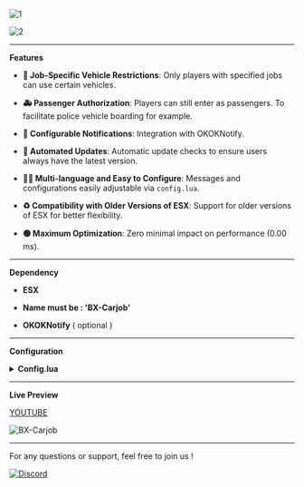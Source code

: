 

![1](https://github.com/BX-DEV-FIVEM/BX-Carjob/assets/140925178/5dce3171-e310-43f6-a016-2a5621f436ad)


![2](https://github.com/BX-DEV-FIVEM/BX-Carjob/assets/140925178/3e3aeafa-d53e-42b1-8b5e-f8dddd36e826)





* ****

**Features**



* **🚓 Job-Specific Vehicle Restrictions**: Only players with specified jobs can use certain vehicles.

* **🚑 Passenger Authorization**: Players can still enter as passengers. To facilitate police vehicle boarding for example.

* **📣 Configurable Notifications**: Integration with OKOKNotify.

* **🔄 Automated Updates**: Automatic update checks to ensure users always have the latest version.

* **👨‍🔧 Multi-language and Easy to Configure**: Messages and configurations easily adjustable via `config.lua`.

* **♻️ Compatibility with Older Versions of ESX**: Support for older versions of ESX for better flexibility.

* **🟢 Maximum Optimization**: Zero minimal impact on performance (0.00 ms).

* ****

**Dependency**

* **ESX**

* **Name must be : 'BX-Carjob'**
  
* **OKOKNotify** ( optional )



* ****
**Configuration**

<details>
<summary><strong>Config.lua</strong></summary>


```lua
Config = {}

Config.UseOldEsx = false -- Use ESX = exports["es_extended"]:getSharedObject() if false

Config.OKOKNotify = true -- Use OKOKNotify for notifications

Config.UseESXDefaultNotify = false -- Use default ESX notifications if true

Config.CheckTime = 1000 -- Time interval in ms for checking if player is in vehicle

Config.CheckUpdate = true -- Check for updates at start

-- Translation
Config.MessageMustBe = "You must be"
Config.MessageToUseVehicle = "to use this vehicle"

Config.ListeJobs = {
    ambulance = { -- job name
        label = "Ambulance", -- job label
        vehicles = {
            "ambulance",   -- Vehicle name
            --  Add other vehicles here
        }
    },

    police = {
        label = "Police", -- job label
        vehicles = {
            "police",   -- Vehicle name
            --  Add other vehicles here
        }
    },

    taxi = {
        label = "Taxi", -- job label
        vehicles = {
            "taxi",   -- Vehicle name
            --  Add other vehicles here
        }
    },
}
```
</details>




* ****


**Live Preview** 

[YOUTUBE](https://github.com/BX-DEV-FIVEM/BX-Carjob)

![BX-Carjob](https://github.com/BX-DEV-FIVEM/BX-Carjob/assets/140925178/175b9e32-cd09-4350-b4f0-dfe2fdd6c2b6)

* ****


For any questions or support, feel free to join us !


[![Discord](https://github.com/BX-DEV-FIVEM/BX-Carjob/assets/140925178/6b508333-aa27-44ff-9b3c-9030b00c1f28)](https://discord.gg/GhAcTjNcu8)





